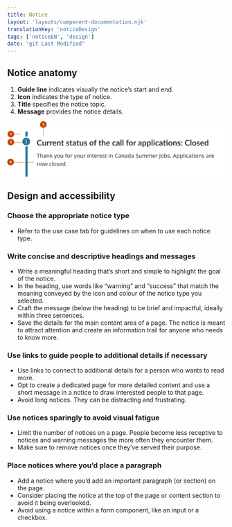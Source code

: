 ```yaml
---
title: Notice
layout: 'layouts/component-documentation.njk'
translationKey: 'noticeDesign'
tags: ['noticeEN', 'design']
date: "git Last Modified"
---
```


## Notice anatomy

<ol class="anatomy-list">
  <li><strong>Guide line</strong> indicates visually the notice’s start and end.</li>
  <li><strong>Icon</strong> indicates the type of notice.</li>
  <li><strong>Title</strong> specifies the notice topic.</li>
  <li><strong>Message</strong> provides the notice details. </li>
</ol>

<img class="b-sm b-default p-300" src="/images/EN/components/anatomy/gcds-notice-anatomy.svg" alt="A notice anatomy containing the guide line and the icon on the left of the title in bold and the message." />

## Design and accessibility

### Choose the appropriate notice type

- Refer to the use case tab for guidelines on when to use each notice type.

### Write concise and descriptive headings and messages

- Write a meaningful heading that’s short and simple to highlight the goal of the notice.
- In the heading, use words like “warning” and “success” that match the meaning conveyed by the icon and colour of the notice type you selected.  
- Craft the message (below the heading) to be brief and impactful, ideally within three sentences.  
- Save the details for the main content area of a page. The notice is meant to attract attention and create an information trail for anyone who needs to know more.

### Use links to guide people to additional details if necessary

- Use links to connect to additional details for a person who wants to read more.  
- Opt to create a dedicated page for more detailed content and use a short message in a notice to draw interested people to that page.
- Avoid long notices. They can be distracting and frustrating.

### Use notices sparingly to avoid visual fatigue

- Limit the number of notices on a page. People become less receptive to notices and warning messages the more often they encounter them.
- Make sure to remove notices once they’ve served their purpose.

### Place notices where you’d place a paragraph

- Add a notice where you’d add an important paragraph (or section) on the page.
- Consider placing the notice at the top of the page or content section to avoid it being overlooked.
- Avoid using a notice within a form component, like an input or a checkbox.
